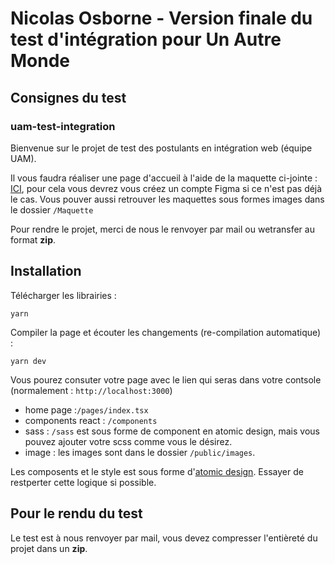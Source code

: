 # Nicolas Osborne - Version finale du test d'intégration pour Un Autre Monde

## Consignes du test

### uam-test-integration
Bienvenue sur le projet de test des postulants en intégration web (équipe UAM).

Il vous faudra réaliser une page d'accueil à l'aide de la maquette ci-jointe : [ICI](https://www.figma.com/file/LmSsJRh9ahz9HrX2JHftrO/St-gervais-Test?node-id=1204%3A5575&mode=dev), pour cela vous devrez vous créez un compte Figma si ce n'est pas déjà le cas.
Vous pouver aussi retrouver les maquettes sous formes images dans le dossier `/Maquette`

Pour rendre le projet, merci de nous le renvoyer par mail ou wetransfer au format **zip**.

## Installation

Télécharger les librairies :

    yarn

Compiler la page et écouter les changements (re-compilation automatique) :

    yarn dev

Vous pourez consuter votre page avec le lien qui seras dans votre contsole (normalement : `http://localhost:3000`)


* home page :`/pages/index.tsx`
* components react : `/components`
* sass : `/sass` est sous forme de component en atomic design, mais vous pouvez ajouter votre scss comme vous le désirez.
* image : les images sont dans le dossier `/public/images`.

Les composents et le style est sous forme d'[atomic design](https://bradfrost.com/blog/post/atomic-web-design/). Essayer de restperter cette logique si possible.

## Pour le rendu du test

Le test est à nous renvoyer par mail, vous devez compresser l'entièreté du projet dans un **zip**.
